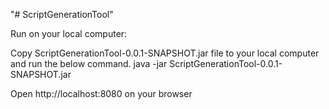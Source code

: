 "# ScriptGenerationTool" 

Run on your local computer:

Copy ScriptGenerationTool-0.0.1-SNAPSHOT.jar file to your local computer and run the below command.
java -jar ScriptGenerationTool-0.0.1-SNAPSHOT.jar

Open http://localhost:8080 on your browser